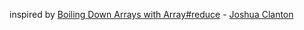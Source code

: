 inspired by [Boiling Down Arrays with Array#reduce](http://adripofjavascript.com/blog/drips/boiling-down-arrays-with-array-reduce.html) - [Joshua Clanton](https://twitter.com/joshuacc)